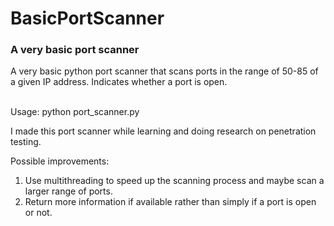 # BasicPortScanner

### A very basic port scanner

A very basic python port scanner that scans ports in the range of 50-85 of a given IP address. Indicates whether a port is open. 

<br>
Usage: python port_scanner.py <ip-address/hostname>
<br>

I made this port scanner while learning and doing research on penetration testing.

Possible improvements:
1. Use multithreading to speed up the scanning process and maybe scan a larger range of ports.
1. Return more information if available rather than simply if a port is open or not.
